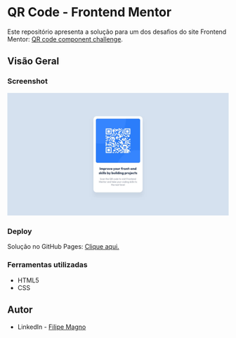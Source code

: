 # QR Code - Frontend Mentor

Este repositório apresenta a solução para um dos desafios do site Frontend Mentor: [QR code component challenge](https://www.frontendmentor.io/challenges/qr-code-component-iux_sIO_H).

## Visão Geral

### Screenshot

<img src="/design/desktop-design.jpg">

### Deploy

Solução no GitHub Pages: [Clique aqui.](https://your-solution-url.com)

### Ferramentas utilizadas

- HTML5
- CSS

## Autor

- LinkedIn - [Filipe Magno](https://www.linkedin.com/in/filipe-magno-alves-paiva/)
